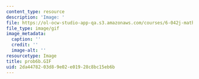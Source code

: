 ```yaml
---
content_type: resource
description: 'Image: '
file: https://ol-ocw-studio-app-qa.s3.amazonaws.com/courses/6-042j-mathematics-for-computer-science-spring-2015/2da4478203d89e02e01928c8bc15eb6b_prob6b.GIF
file_type: image/gif
image_metadata:
  caption: ''
  credit: ''
  image-alt: ''
resourcetype: Image
title: prob6b.GIF
uid: 2da44782-03d8-9e02-e019-28c8bc15eb6b
---
```

